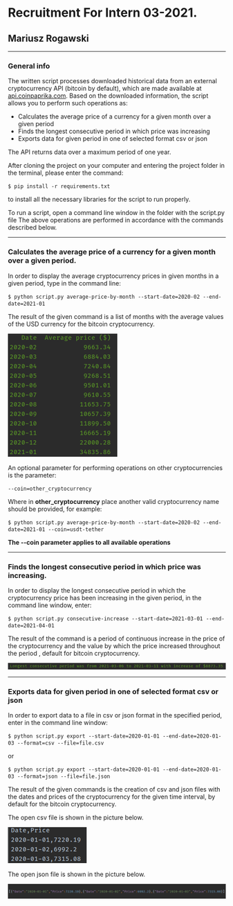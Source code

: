 # Recruitment For Intern 03-2021.
## Mariusz Rogawski

---

### General info

The written script processes downloaded historical data from an external cryptocurrency API (bitcoin by default), which are made available
at [api.coinpaprika.com](https://api.coinpaprika.com/). 
Based on the downloaded information, the script allows you to perform such operations as:
* Calculates the average price of a currency for a given month over a given period
* Finds the longest consecutive period in which price was increasing
* Exports data for given period in one of selected format csv or json

The API returns data over a maximum period of one year.

After cloning the project on your computer and entering the project folder in the terminal, please enter the command:

    $ pip install -r requirements.txt 

to install all the necessary libraries for the script to run properly.

To run a script, open a command line window in the folder with the script.py file
The above operations are performed in accordance with the commands described below.

---

### Calculates the average price of a currency for a given month over a given period.

In order to display the average cryptocurrency prices in given months in a given period, type in the command line:

    $ python script.py average-price-by-month --start-date=2020-02 --end-date=2021-01

The result of the given command is a list of months with the average values of the USD currency for the bitcoin cryptocurrency.

![Alt text](img/avg.png)

An optional parameter for performing operations on other cryptocurrencies is the parameter:

    --coin=other_cryptocurrency

Where in __other_cryptocurrency__ place another valid cryptocurrency name should be provided, for example:

    
    $ python script.py average-price-by-month --start-date=2020-02 --end-date=2021-01 --coin=usdt-tether

__The --coin parameter applies to all available operations__

---

### Finds the longest consecutive period in which price was increasing.

In order to display the longest consecutive period in which the cryptocurrency price has been increasing in the given period, in the command line window, enter:
    
    $ python script.py consecutive-increase --start-date=2021-03-01 --end-date=2021-04-01

The result of the command is a period of continuous increase in the price of the cryptocurrency and the value by which the price increased throughout the period
, default for bitcoin cryptocurrency.

![Alt text](img/inc.png)

---

###  Exports data for given period in one of selected format csv or json

In order to export data to a file in csv or json format in the specified period, enter in the command line window:

    $ python script.py export --start-date=2020-01-01 --end-date=2020-01-03 --format=csv --file=file.csv

or

    $ python script.py export --start-date=2020-01-01 --end-date=2020-01-03 --format=json --file=file.json

The result of the given commands is the creation of csv and json files with the dates and prices of the cryptocurrency for the given time interval, by default for the bitcoin cryptocurrency.

The open csv file is shown in the picture below.

![Alt text](img/exp_csv.png)


The open json file is shown in the picture below.

![Alt text](img/exp_json.png)





